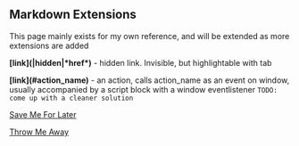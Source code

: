 ## Markdown Extensions

This page mainly exists for my own reference, and will be extended as more extensions are added

**\[link\]\(|hidden|\*href\*\)** - hidden link. Invisible, but highlightable with tab

**\[link\]\(#action_name\)** - an action, calls action_name as an event on window, usually accompanied by a script block with a window eventlistener
`TODO: come up with a cleaner solution`

[Save Me For Later](#give_markdown_extensions)

[Throw Me Away](|hidden|#throw_out_markdown_extensions)

<script type="module">
    import { inventory } from "/scripts/widgets/inventory.js"
    const markdown_extensions = "Markdown Extensions";

    window.addEventListener("give_markdown_extensions", (e)=>{
        inventory.addItem(markdown_extensions, "markdown_extensions.md");
    }, false);
    
    window.addEventListener("throw_out_markdown_extensions", (e)=>{
        inventory.removeItem(markdown_extensions);
    });
</script>